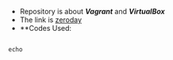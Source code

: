 * Repository is about ***Vagrant*** and ***VirtualBox***
* The link is [zeroday](https://github.com/EugeneBoondock/zero_day)
* **Codes Used:
``` git clone 
```

```
echo
```

